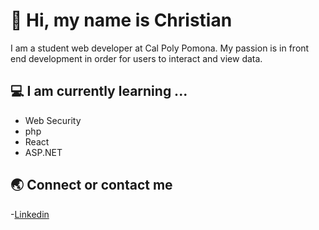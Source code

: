# 👋 Hi, my name is Christian  
I am a student web developer at Cal Poly Pomona. My passion is in front end development in order for users to interact and view data. 



##  💻 I am currently learning ...

- Web Security
- php
- React
- ASP.NET


##  🌏 Connect or contact me 

-[Linkedin](www.linkedin.com/in/cdfalucho)





